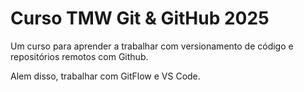 # Curso TMW Git & GitHub 2025 

Um curso para aprender a trabalhar com versionamento de código e repositórios remotos com Github.

Alem disso, trabalhar com GitFlow e VS Code.